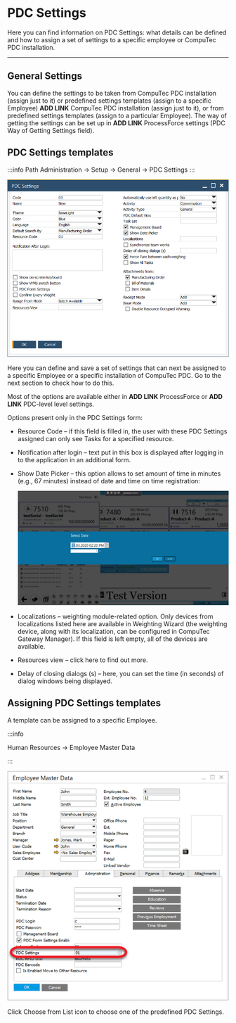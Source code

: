 # PDC Settings

Here you can find information on PDC Settings: what details can be defined and how to assign a set of settings to a specific employee or CompuTec PDC installation.

---

## General Settings

You can define the settings to be taken from CompuTec PDC installation (assign just to it) or predefined settings templates (assign to a specific Employee) **ADD LINK** CompuTec PDC installation (assign just to it), or from predefined settings templates (assign to a particular Employee). The way of getting the settings can be set up in **ADD LINK** ProcessForce settings (PDC Way of Getting Settings field).

## PDC Settings templates

:::info Path
Administration → Setup → General → PDC Settings
:::

![PDC SEttings](./media/pdc-settings-general.png)

Here you can define and save a set of settings that can next be assigned to a specific Employee or a specific installation of CompuTec PDC. Go to the next section to check how to do this.

Most of the options are available either in **ADD LINK** ProcessForce or **ADD LINK** PDC-level level settings.

Options present only in the PDC Settings form:

- Resource Code – if this field is filled in, the user with these PDC Settings assigned can only see Tasks for a specified resource.

- Notification after login – text put in this box is displayed after logging in to the application in an additional form.

- Show Date Picker – this option allows to set amount of time in minutes (e.g., 67 minutes) instead of date and time on time registration:

  ![Show Date Picker](./media/show-date-picker.png)

- Localizations – weighting module-related option. Only devices from localizations listed here are available in Weighting Wizard (the weighting device, along with its localization, can be configured in CompuTec Gateway Manager). If this field is left empty, all of the devices are available.

- Resources view – click here to find out more.

- Delay of closing dialogs (s) – here, you can set the time (in seconds) of dialog windows being displayed.

## Assigning PDC Settings templates

A template can be assigned to a specific Employee.

:::info

Human Resources → Employee Master Data

:::

![Assign Settings](./media/pdc-assigning-settings.png)

Click Choose from List icon to choose one of the predefined PDC Settings.
